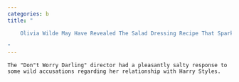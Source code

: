 ```yaml
---
categories: b
title: "

    Olivia Wilde May Have Revealed The Salad Dressing Recipe That Sparked Internet Uproar

"
---
```



    The "Don"t Worry Darling" director had a pleasantly salty response to some wild accusations regarding her relationship with Harry Styles.

